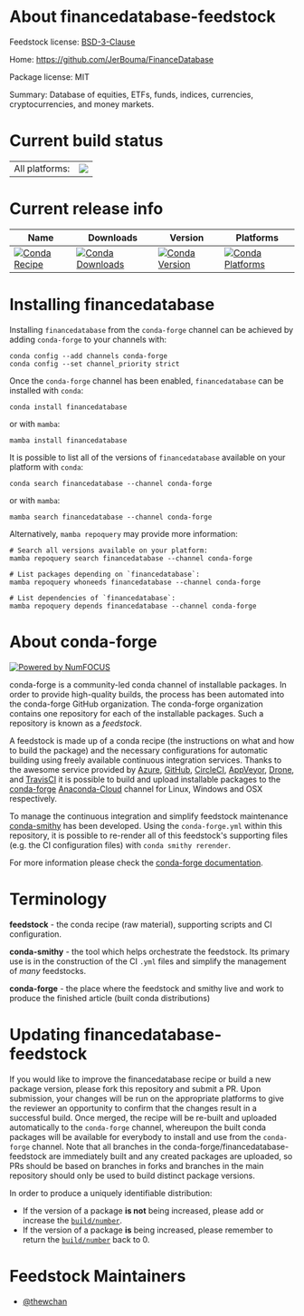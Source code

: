 About financedatabase-feedstock
===============================

Feedstock license: [BSD-3-Clause](https://github.com/conda-forge/financedatabase-feedstock/blob/main/LICENSE.txt)

Home: https://github.com/JerBouma/FinanceDatabase

Package license: MIT

Summary: Database of equities, ETFs, funds, indices, currencies, cryptocurrencies, and money markets.

Current build status
====================


<table><tr><td>All platforms:</td>
    <td>
      <a href="https://dev.azure.com/conda-forge/feedstock-builds/_build/latest?definitionId=20372&branchName=main">
        <img src="https://dev.azure.com/conda-forge/feedstock-builds/_apis/build/status/financedatabase-feedstock?branchName=main">
      </a>
    </td>
  </tr>
</table>

Current release info
====================

| Name | Downloads | Version | Platforms |
| --- | --- | --- | --- |
| [![Conda Recipe](https://img.shields.io/badge/recipe-financedatabase-green.svg)](https://anaconda.org/conda-forge/financedatabase) | [![Conda Downloads](https://img.shields.io/conda/dn/conda-forge/financedatabase.svg)](https://anaconda.org/conda-forge/financedatabase) | [![Conda Version](https://img.shields.io/conda/vn/conda-forge/financedatabase.svg)](https://anaconda.org/conda-forge/financedatabase) | [![Conda Platforms](https://img.shields.io/conda/pn/conda-forge/financedatabase.svg)](https://anaconda.org/conda-forge/financedatabase) |

Installing financedatabase
==========================

Installing `financedatabase` from the `conda-forge` channel can be achieved by adding `conda-forge` to your channels with:

```
conda config --add channels conda-forge
conda config --set channel_priority strict
```

Once the `conda-forge` channel has been enabled, `financedatabase` can be installed with `conda`:

```
conda install financedatabase
```

or with `mamba`:

```
mamba install financedatabase
```

It is possible to list all of the versions of `financedatabase` available on your platform with `conda`:

```
conda search financedatabase --channel conda-forge
```

or with `mamba`:

```
mamba search financedatabase --channel conda-forge
```

Alternatively, `mamba repoquery` may provide more information:

```
# Search all versions available on your platform:
mamba repoquery search financedatabase --channel conda-forge

# List packages depending on `financedatabase`:
mamba repoquery whoneeds financedatabase --channel conda-forge

# List dependencies of `financedatabase`:
mamba repoquery depends financedatabase --channel conda-forge
```


About conda-forge
=================

[![Powered by
NumFOCUS](https://img.shields.io/badge/powered%20by-NumFOCUS-orange.svg?style=flat&colorA=E1523D&colorB=007D8A)](https://numfocus.org)

conda-forge is a community-led conda channel of installable packages.
In order to provide high-quality builds, the process has been automated into the
conda-forge GitHub organization. The conda-forge organization contains one repository
for each of the installable packages. Such a repository is known as a *feedstock*.

A feedstock is made up of a conda recipe (the instructions on what and how to build
the package) and the necessary configurations for automatic building using freely
available continuous integration services. Thanks to the awesome service provided by
[Azure](https://azure.microsoft.com/en-us/services/devops/), [GitHub](https://github.com/),
[CircleCI](https://circleci.com/), [AppVeyor](https://www.appveyor.com/),
[Drone](https://cloud.drone.io/welcome), and [TravisCI](https://travis-ci.com/)
it is possible to build and upload installable packages to the
[conda-forge](https://anaconda.org/conda-forge) [Anaconda-Cloud](https://anaconda.org/)
channel for Linux, Windows and OSX respectively.

To manage the continuous integration and simplify feedstock maintenance
[conda-smithy](https://github.com/conda-forge/conda-smithy) has been developed.
Using the ``conda-forge.yml`` within this repository, it is possible to re-render all of
this feedstock's supporting files (e.g. the CI configuration files) with ``conda smithy rerender``.

For more information please check the [conda-forge documentation](https://conda-forge.org/docs/).

Terminology
===========

**feedstock** - the conda recipe (raw material), supporting scripts and CI configuration.

**conda-smithy** - the tool which helps orchestrate the feedstock.
                   Its primary use is in the construction of the CI ``.yml`` files
                   and simplify the management of *many* feedstocks.

**conda-forge** - the place where the feedstock and smithy live and work to
                  produce the finished article (built conda distributions)


Updating financedatabase-feedstock
==================================

If you would like to improve the financedatabase recipe or build a new
package version, please fork this repository and submit a PR. Upon submission,
your changes will be run on the appropriate platforms to give the reviewer an
opportunity to confirm that the changes result in a successful build. Once
merged, the recipe will be re-built and uploaded automatically to the
`conda-forge` channel, whereupon the built conda packages will be available for
everybody to install and use from the `conda-forge` channel.
Note that all branches in the conda-forge/financedatabase-feedstock are
immediately built and any created packages are uploaded, so PRs should be based
on branches in forks and branches in the main repository should only be used to
build distinct package versions.

In order to produce a uniquely identifiable distribution:
 * If the version of a package **is not** being increased, please add or increase
   the [``build/number``](https://docs.conda.io/projects/conda-build/en/latest/resources/define-metadata.html#build-number-and-string).
 * If the version of a package **is** being increased, please remember to return
   the [``build/number``](https://docs.conda.io/projects/conda-build/en/latest/resources/define-metadata.html#build-number-and-string)
   back to 0.

Feedstock Maintainers
=====================

* [@thewchan](https://github.com/thewchan/)


